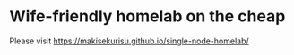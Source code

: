 # Wife-friendly homelab on the cheap

Please visit https://makisekurisu.github.io/single-node-homelab/